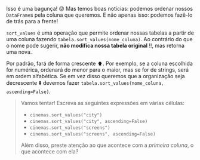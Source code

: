 Isso é uma bagunça! :rage: Mas temos boas notícias: podemos ordenar nossos `DataFrame`s pela coluna que queremos. E não apenas isso: podemos fazê-lo de trás para a frente!

`sort_values` é uma operação que  permite ordenar nossas tabelas a partir de uma coluna fazendo `tabela.sort_values(nome_coluna)`. Ao contrário do que o nome pode sugerir, **não modifica nossa tabela original** :bangbang:, mas retorna uma nova.

Por padrão, fará de forma crescente :arrow_up:. Por exemplo, se a coluna escolhida for numérica,  ordenará do menor para o maior, mas se for de strings, será em ordem alfabética. Se em vez disso queremos que a organização seja decrescente :arrow_down: devemos fazer `tabela.sort_values(nome_coluna, ascending=False)`.

> Vamos tentar! Escreva as seguintes expressões em várias células:
>
> * `cinemas.sort_values("city")`
> * `cinemas.sort_values("city", ascending=False)`
> * `cinemas.sort_values("screens")`
> * `cinemas.sort_values("screens", ascending=False)`
>
> Além disso, preste atenção ao que acontece com a _primeira coluna_, o que acontece com ela?
